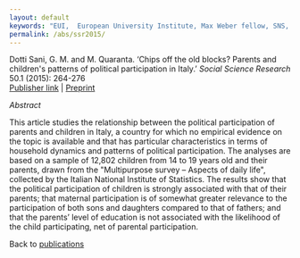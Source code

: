```yaml
---
layout: default
keywords: "EUI,  European University Institute, Max Weber fellow, SNS, Scuola Normale Superiore, LUISS, LUISS Guido Carli, post-doc, mario quaranta, publications, cv, CV, political science, sociology, political sociology, political protest, economic crisis, political participation, research, articles, article, Scuola Normale Superiore, book, books, conference, paper, researchgate, academia, googe scholar, scholar, dipartimento di scienze politiche, department of political science, democracy, political, social, european, participation, political science, social media"
permalink: /abs/ssr2015/
---
```


Dotti Sani, G. M. and M. Quaranta. ‘Chips off the old blocks? Parents and children's patterns of political participation in Italy.’ *Social Science Research* 50.1 (2015): 264-276  
[Publisher link](http://www.sciencedirect.com/science/article/pii/S0049089X14002269) \| [Preprint](/abs/DottiSaniQuarantaSSR2014.pdf)

_Abstract_

This article studies the relationship between the political participation of parents and children in Italy, a country for which no empirical evidence on the topic is available and that has particular characteristics in terms of household dynamics and patterns of political participation. The analyses are based on a sample of 12,802 children from 14 to 19 years old and their parents, drawn from the "Multipurpose survey – Aspects of daily life", collected by the Italian National Institute of Statistics. The results show that the political participation of children is strongly associated with that of their parents; that maternal participation is of somewhat greater relevance to the participation of both sons and daughters compared to that of fathers; and that the parents’ level of education is not associated with the likelihood of the child participating, net of parental participation.

Back to [publications](/publications/)
